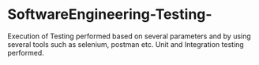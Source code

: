 # SoftwareEngineering-Testing-
Execution of Testing performed based on several parameters and by using several tools such as selenium, postman etc. Unit and Integration testing performed.
